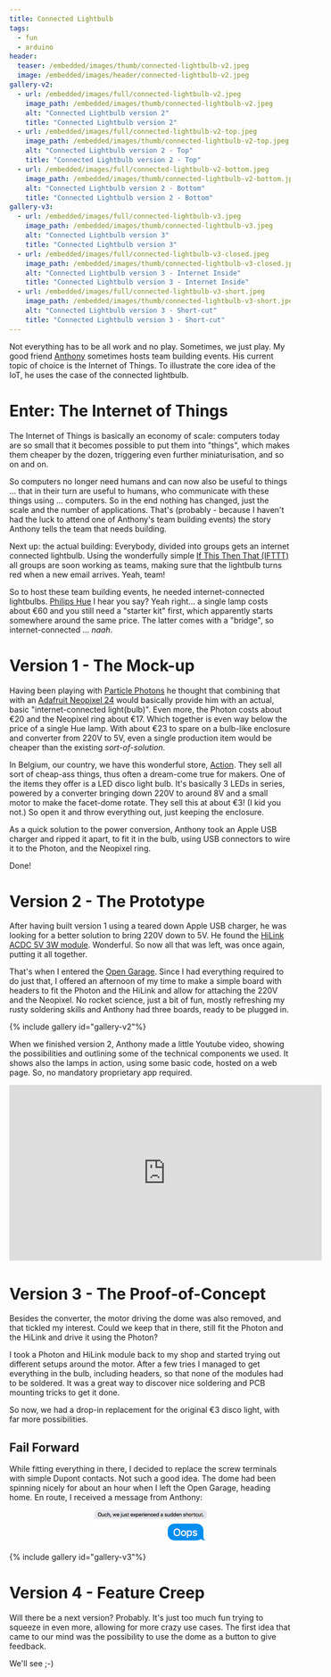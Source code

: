 ```yaml
---
title: Connected Lightbulb
tags:
  - fun
  - arduino
header:
  teaser: /embedded/images/thumb/connected-lightbulb-v2.jpeg
  image: /embedded/images/header/connected-lightbulb-v2.jpeg
gallery-v2:
  - url: /embedded/images/full/connected-lightbulb-v2.jpeg
    image_path: /embedded/images/thumb/connected-lightbulb-v2.jpeg
    alt: "Connected Lightbulb version 2"
    title: "Connected Lightbulb version 2"
  - url: /embedded/images/full/connected-lightbulb-v2-top.jpeg
    image_path: /embedded/images/thumb/connected-lightbulb-v2-top.jpeg
    alt: "Connected Lightbulb version 2 - Top"
    title: "Connected Lightbulb version 2 - Top"
  - url: /embedded/images/full/connected-lightbulb-v2-bottom.jpeg
    image_path: /embedded/images/thumb/connected-lightbulb-v2-bottom.jpeg
    alt: "Connected Lightbulb version 2 - Bottom"
    title: "Connected Lightbulb version 2 - Bottom"
gallery-v3:
  - url: /embedded/images/full/connected-lightbulb-v3.jpeg
    image_path: /embedded/images/thumb/connected-lightbulb-v3.jpeg
    alt: "Connected Lightbulb version 3"
    title: "Connected Lightbulb version 3"
  - url: /embedded/images/full/connected-lightbulb-v3-closed.jpeg
    image_path: /embedded/images/thumb/connected-lightbulb-v3-closed.jpeg
    alt: "Connected Lightbulb version 3 - Internet Inside"
    title: "Connected Lightbulb version 3 - Internet Inside"
  - url: /embedded/images/full/connected-lightbulb-v3-short.jpeg
    image_path: /embedded/images/thumb/connected-lightbulb-v3-short.jpeg
    alt: "Connected Lightbulb version 3 - Short-cut"
    title: "Connected Lightbulb version 3 - Short-cut"
---
```


Not everything has to be all work and no play. Sometimes, we just play. My good friend [Anthony](http://anthony.liekens.net) sometimes hosts team building events. His current topic of choice is the Internet of Things. To illustrate the core idea of the IoT, he uses the case of the connected lightbulb.

# Enter: The Internet of Things

The Internet of Things is basically an economy of scale: computers today are so small that it becomes possible to put them into "things", which makes them cheaper by the dozen, triggering even further miniaturisation, and so on and on.

So computers no longer need humans and can now also be useful to things ... that in their turn are useful to humans, who communicate with these things using ... computers. So in the end nothing has changed, just the scale and the number of applications. That's (probably - because I haven't had the luck to attend one of Anthony's team building events) the story Anthony tells the team that needs building. 

Next up: the actual building: Everybody, divided into groups gets an internet connected lightbulb. Using the wonderfully simple [If This Then That (IFTTT)](http://ifttt.com) all groups are soon working as teams, making sure that the lightbulb turns red when a new email arrives. Yeah, team!

So to host these team building events, he needed internet-connected lightbulbs. [Philips Hue](http://meethue.com) I hear you say? Yeah right... a single lamp costs about &euro;60 and you still need a "starter kit" first, which apparently starts somewhere around the same price. The latter comes with a "bridge", so internet-connected ... _naah_.

# Version 1 - The Mock-up

Having been playing with [Particle Photons](https://www.particle.io/products/hardware/photon-wifi-dev-kit) he thought that combining that with an [Adafruit Neopixel 24](https://www.adafruit.com/product/1586) would basically provide him with an actual, basic "internet-connected light(bulb)". Even more, the Photon costs about &euro;20 and the Neopixel ring about &euro;17. Which together is even way below the price of a single Hue lamp. With about &euro;23 to spare on a bulb-like enclosure and converter from 220V to 5V, even a single production item would be cheaper than the existing _sort-of-solution_.

In Belgium, our country, we have this wonderful store, [Action](http://www.action.be). They sell all sort of cheap-ass things, thus often a dream-come true for makers. One of the items they offer is a LED disco light bulb. It's basically 3 LEDs in series, powered by a converter bringing down 220V to around 8V and a small motor to make the facet-dome rotate. They sell this at about &euro;3! (I kid you not.) So open it and throw everything out, just keeping the enclosure.

As a quick solution to the power conversion, Anthony took an Apple USB charger and ripped it apart, to fit it in the bulb, using USB connectors to wire it to the Photon, and the Neopixel ring.

Done!

# Version 2 - The Prototype

After having built version 1 using a teared down Apple USB charger, he was looking for a better solution to bring 220V down to 5V. He found the [HiLink ACDC 5V 3W module](https://www.aliexpress.com/store/product/Hi-Link-ac-dc-power-module-5v-3w-220v-isolated-ac-dc-converter/345286_32360232521.html). Wonderful. So now all that was left, was once again, putting it all together.

That's when I entered the [Open Garage](http://opengarage.org). Since I had everything required to do just that, I offered an afternoon of my time to make a simple board with headers to fit the Photon and the HiLink and allow for attaching the 220V and the Neopixel. No rocket science, just a bit of fun, mostly refreshing my rusty soldering skills and Anthony had three boards, ready to be plugged in.

{% include gallery id="gallery-v2"%}

When we finished version 2, Anthony made a little Youtube video, showing the possibilities and outlining some of the technical components we used. It shows also the lamps in action, using some basic code, hosted on a web page. So, no mandatory proprietary app required.

<iframe width="560" height="315" src="https://www.youtube.com/embed/_ZPRNsgZJc8?rel=0" frameborder="0" allowfullscreen></iframe>

# Version 3 - The Proof-of-Concept

Besides the converter, the motor driving the dome was also removed, and that tickled my interest. Could we keep that in there, still fit the Photon and the HiLink and drive it using the Photon?

I took a Photon and HiLink module back to my shop and started trying out different setups around the motor. After a few tries I managed to get everything in the bulb, including headers, so that none of the modules had to be soldered. It was a great way to discover nice soldering and PCB mounting tricks to get it done.

So now, we had a drop-in replacement for the original &euro;3 disco light, with far more possibilities.

## Fail Forward

While fitting everything in there, I decided to replace the screw terminals with simple Dupont contacts. Not such a good idea. The dome had been spinning nicely for about an hour when I left the Open Garage, heading home. En route, I received a message from Anthony:

<div style="padding-left: 150px; padding-right: 150px; margin-bottom: 1em;">
  <img src="/embedded/images/full/connected-lightbulb-v3-short.png"><br>
  <div style="text-align: right">
    <img src="/embedded/images/full/connected-lightbulb-v3-short-oops.png">
  </div>
</div>

{% include gallery id="gallery-v3"%}

# Version 4 - Feature Creep

Will there be a next version? Probably. It's just too much fun trying to squeeze in even more, allowing for more crazy use cases. The first idea that came to our mind was the possibility to use the dome as a button to give feedback.

We'll see ;-)
